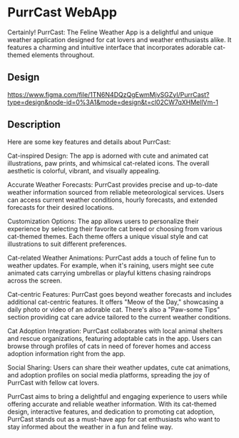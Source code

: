 # PurrCast WebApp

Certainly! PurrCast: The Feline Weather App is a delightful and unique weather application designed for cat lovers and weather enthusiasts alike. It features a charming and intuitive interface that incorporates adorable cat-themed elements throughout.

## Design

https://www.figma.com/file/1TN6N4DQzQgEwmMjvSGZyI/PurrCast?type=design&node-id=0%3A1&mode=design&t=cl02CW7qXHMellVm-1

## Description

Here are some key features and details about PurrCast:

Cat-inspired Design: The app is adorned with cute and animated cat illustrations, paw prints, and whimsical cat-related icons. The overall aesthetic is colorful, vibrant, and visually appealing.

Accurate Weather Forecasts: PurrCast provides precise and up-to-date weather information sourced from reliable meteorological services. Users can access current weather conditions, hourly forecasts, and extended forecasts for their desired locations.

Customization Options: The app allows users to personalize their experience by selecting their favorite cat breed or choosing from various cat-themed themes. Each theme offers a unique visual style and cat illustrations to suit different preferences.

Cat-related Weather Animations: PurrCast adds a touch of feline fun to weather updates. For example, when it's raining, users might see cute animated cats carrying umbrellas or playful kittens chasing raindrops across the screen.

Cat-centric Features: PurrCast goes beyond weather forecasts and includes additional cat-centric features. It offers "Meow of the Day," showcasing a daily photo or video of an adorable cat. There's also a "Paw-some Tips" section providing cat care advice tailored to the current weather conditions.

Cat Adoption Integration: PurrCast collaborates with local animal shelters and rescue organizations, featuring adoptable cats in the app. Users can browse through profiles of cats in need of forever homes and access adoption information right from the app.

Social Sharing: Users can share their weather updates, cute cat animations, and adoption profiles on social media platforms, spreading the joy of PurrCast with fellow cat lovers.

PurrCast aims to bring a delightful and engaging experience to users while offering accurate and reliable weather information. With its cat-themed design, interactive features, and dedication to promoting cat adoption, PurrCast stands out as a must-have app for cat enthusiasts who want to stay informed about the weather in a fun and feline way.
